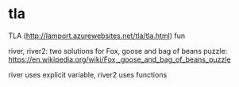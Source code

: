 # tla
TLA (http://lamport.azurewebsites.net/tla/tla.html) fun

river, river2: 
two solutions for Fox, goose and bag of beans puzzle:
https://en.wikipedia.org/wiki/Fox,_goose_and_bag_of_beans_puzzle

river uses explicit variable, river2 uses functions
